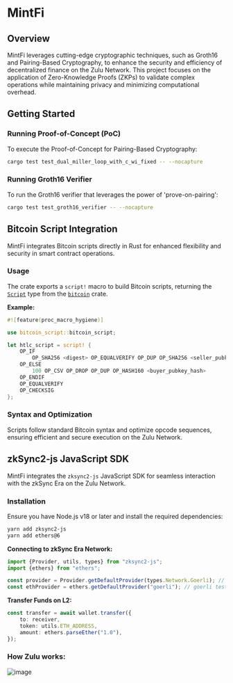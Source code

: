 
# MintFi

## Overview

MintFi leverages cutting-edge cryptographic techniques, such as Groth16 and Pairing-Based Cryptography, to enhance the security and efficiency of decentralized finance on the Zulu Network. This project focuses on the application of Zero-Knowledge Proofs (ZKPs) to validate complex operations while maintaining privacy and minimizing computational overhead.

## Getting Started

### Running Proof-of-Concept (PoC)

To execute the Proof-of-Concept for Pairing-Based Cryptography:

```bash
cargo test test_dual_miller_loop_with_c_wi_fixed -- --nocapture
```

### Running Groth16 Verifier

To run the Groth16 verifier that leverages the power of 'prove-on-pairing':

```bash
cargo test test_groth16_verifier -- --nocapture
```

## Bitcoin Script Integration

MintFi integrates Bitcoin scripts directly in Rust for enhanced flexibility and security in smart contract operations.

### Usage

The crate exports a `script!` macro to build Bitcoin scripts, returning the [`Script`](https://docs.rs/bitcoin/latest/bitcoin/struct.ScriptBuf.html) type from the [`bitcoin`](https://github.com/rust-bitcoin/rust-bitcoin) crate.

**Example:**

```rust
#![feature(proc_macro_hygiene)]

use bitcoin_script::bitcoin_script;

let htlc_script = script! {
    OP_IF
        OP_SHA256 <digest> OP_EQUALVERIFY OP_DUP OP_SHA256 <seller_pubkey_hash>
    OP_ELSE
        100 OP_CSV OP_DROP OP_DUP OP_HASH160 <buyer_pubkey_hash>
    OP_ENDIF
    OP_EQUALVERIFY
    OP_CHECKSIG
};
```

### Syntax and Optimization

Scripts follow standard Bitcoin syntax and optimize opcode sequences, ensuring efficient and secure execution on the Zulu Network.

## zkSync2-js JavaScript SDK

MintFi integrates the `zksync2-js` JavaScript SDK for seamless interaction with the zkSync Era on the Zulu Network.

### Installation

Ensure you have Node.js v18 or later and install the required dependencies:

```bash
yarn add zksync2-js
yarn add ethers@6
```


**Connecting to zkSync Era Network:**

```ts
import {Provider, utils, types} from "zksync2-js";
import {ethers} from "ethers";

const provider = Provider.getDefaultProvider(types.Network.Goerli); // zkSync Era testnet (L2)
const ethProvider = ethers.getDefaultProvider("goerli"); // goerli testnet (L1)
```

**Transfer Funds on L2:**

```ts
const transfer = await wallet.transfer({
    to: receiver,
    token: utils.ETH_ADDRESS,
    amount: ethers.parseEther("1.0"),
});
```
### How Zulu works:
![image](https://github.com/user-attachments/assets/cd632ad2-7811-4859-bb12-0a91c77698ad)

